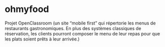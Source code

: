 # ohmyfood
Projet OpenClassroom (un site “mobile first” qui répertorie les menus de restaurants gastronomiques.     En plus des systèmes classiques de réservation, les clients pourront composer le menu de leur repas pour que les plats soient prêts à leur arrivée.)
